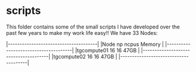 scripts
=======

This folder contains some of the small scripts I have developed over the past few years to make my work life easy!! 
We have 33 Nodes:


|--------------------------------------|
|Node          np       ncpus   Memory |
|--------------------------------------|
|tgcompute01    16      16      47GB   |
|--------------------------------------|
|tgcompute02    16      16      47GB   |
|--------------------------------------|

